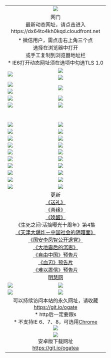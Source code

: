 ﻿<table>
  <tr></tr>
  <tr><td colspan=2 align=center><img src="https://cloud.githubusercontent.com/assets/11880933/13434984/f430fae2-e012-11e5-814f-c2df1e82b247.jpg" /></td></tr>
  <tr><td colspan=2 align=center>网门<br>最新动态网址，请点击进入
<br>https://dx64to4kh0kqd.cloudfront.net
    </td>
  </tr>
  <tr>
    <td colspan=2 align=center>* 微信用户，需点击右上角三个点<br>选择在浏览器中打开<br>或手工复制到浏览器地址栏
    <br>* IE6打开动态网址须在选项中勾选TLS 1.0</td>
  </tr>
  <tr>
    <td rowspan=2><a href="https://dx64to4kh0kqd.cloudfront.net/ogUP.aspx?name=11DKC.mp4&list=11DKC" target="_blank"><img src="https://dx64to4kh0kqd.cloudfront.net/Up/11DKC1.jpg" /></a></td> 
    <td><div><a href="https://dx64to4kh0kqd.cloudfront.net/ogUP.aspx?name=LRWS.mp4&list=LRWS" target="_blank"><img src="https://dx64to4kh0kqd.cloudfront.net/Up/LRWS.jpg" /></a></td>
   </tr>
  <tr>
    <td><a href="https://dx64to4kh0kqd.cloudfront.net/ogNiceVedio.aspx" target="_blank"><img src="https://dx64to4kh0kqd.cloudfront.net/Up/11TGKDY.jpg" /></a></td>
  </tr>
  <tr>
    <td><a href="https://dx64to4kh0kqd.cloudfront.net/ogUP.aspx?name=JQR.mp4&count=2" target="_blank"><img src="https://dx64to4kh0kqd.cloudfront.net/Up/JQR.jpg" /></a></td>   
    <td rowspan=2><a href="https://dx64to4kh0kqd.cloudfront.net/ogUP.aspx?name=JP.mp4&count=9" target="_blank"><img src="https://dx64to4kh0kqd.cloudfront.net/Up/JP.jpg" /></td>
  </tr>
  <tr>
    <td><a href="https://dx64to4kh0kqd.cloudfront.net/ogUP.aspx?name=WH.mp4" target="_blank"><img src="https://dx64to4kh0kqd.cloudfront.net/Up/WH.jpg" /></a></td>
  </tr>
  <tr>
    <td><a href="https://dx64to4kh0kqd.cloudfront.net/ogUP.aspx?name=SSZJ.mp4&list=SSZJ" target="_blank"><img src="https://dx64to4kh0kqd.cloudfront.net/Up/SSZJ.jpg" /></a></td>
    <td><a href="https://dx64to4kh0kqd.cloudfront.net/ogUP.aspx?name=1XQK.mp4&count=13" target="_blank"><img src="https://dx64to4kh0kqd.cloudfront.net/Up/1XQK.jpg" /></a</td>
  </tr>
  <tr>
    <td><a href="https://dx64to4kh0kqd.cloudfront.net/ogUP.aspx?name=ZY.mp4&count=2015|16" target="_blank"><img src="https://dx64to4kh0kqd.cloudfront.net/Up/ZY.jpg" /></a</td>
    <td><a href="https://dx64to4kh0kqd.cloudfront.net/ogUP.aspx?name=XTFY.mp4&count=B|2,A|24" target="_blank"><img src="https://dx64to4kh0kqd.cloudfront.net/Up/XTFY.jpg" /></a></td>
  </tr>
  <tr height="40">
  </tr>
  <tr>
    <td><a href="https://dx64to4kh0kqd.cloudfront.net/ogUP.aspx?name=4SQQ.mp4&list=4SQQ" target="_blank"><img src="https://dx64to4kh0kqd.cloudfront.net/Up/4SQQ0.jpg"/></a></td>
    <td><a href="https://dx64to4kh0kqd.cloudfront.net/ogUP.aspx?name=4SHQ.mp4&list=4SHQ" target="_blank"><img src="https://dx64to4kh0kqd.cloudfront.net/Up/4SHQ0.jpg"/></a></td>
  </tr>
  <tr>
    <td><a href="https://dx64to4kh0kqd.cloudfront.net/ogUP.aspx?name=4SZG.mp4&list=4SZG" target="_blank"><img src="https://dx64to4kh0kqd.cloudfront.net/Up/4SZG0.jpg"/></a></td>
    <td><a href="https://dx64to4kh0kqd.cloudfront.net/ogUP.aspx?name=4SDJ.mp4&list=4SDJ" target="_blank"><img src="https://dx64to4kh0kqd.cloudfront.net/Up/4SDJ0.jpg"/></a></td>
  </tr>
  <tr>
    <td><a href="https://dx64to4kh0kqd.cloudfront.net/ogUP.aspx?name=4SGX.mp4&list=4SGX" target="_blank"><img src="https://dx64to4kh0kqd.cloudfront.net/Up/4SGX0.jpg"/></a></td>
    <td><a href="https://dx64to4kh0kqd.cloudfront.net/ogUP.aspx?name=4SHD.mp4&list=4SHD" target="_blank"><img src="https://dx64to4kh0kqd.cloudfront.net/Up/4SHD0.jpg"/></a></td>
  </tr>
  <tr>
    <td><a href="https://dx64to4kh0kqd.cloudfront.net/ogUP.aspx?name=4CTX.mp4&list=4CTX" target="_blank"><img src="https://dx64to4kh0kqd.cloudfront.net/Up/4CTX0.jpg"/></a></td>
    <td><a href="https://dx64to4kh0kqd.cloudfront.net/ogUP.aspx?name=4CWZ.mp4&list=4CWZ" target="_blank"><img src="https://dx64to4kh0kqd.cloudfront.net/Up/4CWZ0.jpg"/></a></td>
  </tr>
  <tr>
    <td><a href="https://dx64to4kh0kqd.cloudfront.net/onUP.aspx?name=https://d1lqqjldbsh7xo.cloudfront.net/" target="_blank"><img src="https://dx64to4kh0kqd.cloudfront.net/Up/0DTW.jpg"/></a></td>
    <td><a href="https://dx64to4kh0kqd.cloudfront.net/onUP.aspx?name=https://d240ns8up8earz.cloudfront.net/acenter/" target="_blank"><img src="https://dx64to4kh0kqd.cloudfront.net/Up/0TDW.jpg" /></a></td>
  </tr>
  <tr>
    <td><a href="https://dx64to4kh0kqd.cloudfront.net/onUP.aspx?name=https://d4508d6vomz2p.cloudfront.net/gb/nsc413.htm" target="_blank"><img src="https://dx64to4kh0kqd.cloudfront.net/Up/0DJY.jpg" /></a></td>
    <td><a href="https://dx64to4kh0kqd.cloudfront.net/onUP.aspx?name=https://dilo7bqpjb57y.cloudfront.net/xtr/gb/prog204.html" target="_blank"><img src="https://dx64to4kh0kqd.cloudfront.net/Up/0XTR.jpg" /></a></td>
  </tr>
  <tr>
    <td><a href="https://dx64to4kh0kqd.cloudfront.net/onUP.aspx?name=https://d3aj00iefsmfgc.cloudfront.net/" target="_blank"><img src="https://dx64to4kh0kqd.cloudfront.net/Up/0MHW.jpg" /></a></td>
    <td><a href="https://dx64to4kh0kqd.cloudfront.net/onUP.aspx?name=https://d20wz7qt14x5d2.cloudfront.net/" target="_blank"><img src="https://dx64to4kh0kqd.cloudfront.net/Up/0ZJW.jpg" /></a></td>
  </tr>
  <tr>
    <td><a href="https://dx64to4kh0kqd.cloudfront.net/ogUP.aspx?name=0FG.zip" target="_blank"><img src="https://dx64to4kh0kqd.cloudfront.net/Up/0FG.jpg" /></a></td>
    <td><a href="https://dx64to4kh0kqd.cloudfront.net/ogUP.aspx?name=0FGA.apk" target="_blank"><img src="https://dx64to4kh0kqd.cloudfront.net/Up/0FGA.jpg" /></a></td>
  </tr>
  <tr>
    <td><a href="https://dx64to4kh0kqd.cloudfront.net/ogUP.aspx?name=0U.zip" target="_blank"><img src="https://dx64to4kh0kqd.cloudfront.net/Up/0U.jpg" /></a></td>
    <td><a href="https://dx64to4kh0kqd.cloudfront.net/ogUP.aspx?name=0UA.apk" target="_blank"><img src="https://dx64to4kh0kqd.cloudfront.net/Up/0UA.jpg" /></a></td>
  </tr>
  <tr>
    <td><a href="https://dx64to4kh0kqd.cloudfront.net/ogUP.aspx?name=0iPPOTV.zip" target="_blank"><img src="https://dx64to4kh0kqd.cloudfront.net/Up/0iPPOTV.jpg" /></a></td>
    <td><a href="https://dx64to4kh0kqd.cloudfront.net/ogUP.aspx?name=0iNTD.apk" target="_blank"><img src="https://dx64to4kh0kqd.cloudfront.net/Up/0iNTD.jpg" /></a></td>
  </tr>
  <tr>
    <td colspan=2 align=center>更新<br>
      <a href="https://dx64to4kh0kqd.cloudfront.net/ogUP.aspx?name=4ESL.mp4" target="_blank">《送礼》</a><br>
      <a href="https://dx64to4kh0kqd.cloudfront.net/ogUP.aspx?name=4ESY.mp4" target="_blank">《善缘》</a><br>
      <a href="https://dx64to4kh0kqd.cloudfront.net/ogUP.aspx?name=4EHX.mp4" target="_blank">《唤醒》</a><br>
      《生死之间·活摘曝光十周年》第4集</a><br>
      <a href="https://dx64to4kh0kqd.cloudfront.net/ogUP.aspx?name=4TJDBZ.mp4" target="_blank">《天津大爆炸－中国社会的阴暗面》</a><br>
      <a href="https://dx64to4kh0kqd.cloudfront.net/ogUP.aspx?name=4LFZ.mp4" target="_blank">《国安李凤智公开退党》</a><br>
      <a href="https://dx64to4kh0kqd.cloudfront.net/ogUP.aspx?name=4DDZHDCS.mp4" target="_blank">《大地震后的沉思》</a><br>
      <a href="https://dx64to4kh0kqd.cloudfront.net/ogUP.aspx?name=11ZYZG0.mp4" target="_blank">《自由中国》预告片</a><br>
      <a href="https://dx64to4kh0kqd.cloudfront.net/ogUP.aspx?name=11XR.mp4" target="_blank">《血刃》预告片</a><br>
      <a href="https://dx64to4kh0kqd.cloudfront.net/ogUP.aspx?name=11NYZX.mp4&count=2" target="_blank">《难以置信》预告片</a><br>
      <a href="https://dx64to4kh0kqd.cloudfront.net/onUP.aspx?name=https://www.minghui.org/" target="_blank">明慧网</a></td>
    </td>
  </tr>
  <tr>
    <td><a href="https://dx64to4kh0kqd.cloudfront.net/ogNice.aspx" target="_blank"><img src="https://dx64to4kh0kqd.cloudfront.net/Up/0WCYY.jpg" /></a></td>
    <td><a href="https://dx64to4kh0kqd.cloudfront.net/onCO.aspx?ob=600事物&op=增删改&args=WH1~%23类型6新闻%7c%23类型6评论&mode=" target="_blank"><img src="https://dx64to4kh0kqd.cloudfront.net/Up/0WZTT.jpg" /></a></td> 
  </tr>
  <tr>
    <td><a href="https://dx64to4kh0kqd.cloudfront.net/ogDY.aspx" target="_blank"><img src="https://dx64to4kh0kqd.cloudfront.net/Up/0FK.jpg" /></a></td>
    <td><a href="https://dx64to4kh0kqd.cloudfront.net/ogST.aspx" target="_blank"><img src="https://dx64to4kh0kqd.cloudfront.net/Up/0ST.jpg" /></a></td> 
  </tr>
  <tr>
    <td colspan=2 align=center>可以持续访问本站的永久网址，请收藏<br/><a href="https://git.io/ogate" target="_blank">https://git.io/ogate</a><br/>* http后一定要跟s<br/>* 不支持IE 6、7、8，可选用<a href="https://dx64to4kh0kqd.cloudfront.net/ogUP.aspx?name=0ChromePortable.zip">Chrome</a><br/><a href="https://dx64to4kh0kqd.cloudfront.net/Up/0WMGDL2.png" target="_blank"><img src="https://dx64to4kh0kqd.cloudfront.net/Up/0WMGD2.png"/></a></td>
  </tr>
  <tr>
    <td colspan=2 align=center><a href="https://dx64to4kh0kqd.cloudfront.net/ogUP.aspx?name=0oGate.apk" target="_blank"><img src="https://cloud.githubusercontent.com/assets/11880933/13720399/75e143ee-e842-11e5-9f0a-1421f423c80f.jpg" /></a><br>安卓版下载网址<br><a href="https://git.io/ogatea">https://git.io/ogatea</a></td>
  </tr>
  <!--tr>
    <td colspan=2 align=center>可能失效的动态网址
    </td>
  </tr-->
</table>

